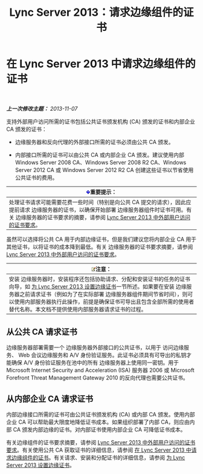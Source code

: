 ﻿---
title: Lync Server 2013：请求边缘组件的证书
TOCTitle: 请求边缘组件的证书
ms:assetid: 8c72b877-febc-428f-89dc-389e7a7ac849
ms:mtpsurl: https://technet.microsoft.com/zh-cn/library/Gg398708(v=OCS.15)
ms:contentKeyID: 49313538
ms.date: 05/19/2016
mtps_version: v=OCS.15
ms.translationtype: HT
---

# 在 Lync Server 2013 中请求边缘组件的证书

 

_**上一次修改主题：** 2013-11-07_

支持外部用户访问所需的证书包括公共证书颁发机构 (CA) 颁发的证书和内部企业 CA 颁发的证书：

  - 边缘服务器和反向代理的外部接口所需的证书必须由公共 CA 颁发。

  - 内部接口所需的证书可以由公共 CA 或内部企业 CA 颁发。建议使用内部 Windows Server 2008 CA、Windows Server 2008 R2 CA、Windows Server 2012 CA 或 Windows Server 2012 R2 CA 创建这些证书以节省使用公共证书的费用。

<table>
<thead>
<tr class="header">
<th><img src="images/Gg398794.important(OCS.15).gif" title="important" alt="important" />重要提示：</th>
</tr>
</thead>
<tbody>
<tr class="odd">
<td>处理证书请求可能需要花费一些时间（特别是向公共 CA 提交的请求），因此应提前请求 边缘服务器的证书，以确保开始部署 边缘服务器组件时证书可用。有关 边缘服务器的证书要求的摘要，请参阅 <a href="lync-server-2013-certificate-requirements-for-external-user-access.md">Lync Server 2013 中外部用户访问的证书要求</a>。</td>
</tr>
</tbody>
</table>


虽然可以选择将公共 CA 用于内部边缘证书，但是我们建议您将内部企业 CA 用于其他证书，以将证书的成本降到最低。有关 边缘服务器的证书要求摘要，请参阅 [Lync Server 2013 中外部用户访问的证书要求](lync-server-2013-certificate-requirements-for-external-user-access.md)。

<table>
<thead>
<tr class="header">
<th><img src="images/Dn783119.note(OCS.15).gif" title="note" alt="note" />注意：</th>
</tr>
</thead>
<tbody>
<tr class="odd">
<td>安装 边缘服务器时，安装程序还包括协助请求、分配和安装证书的任务的证书向导，如 <a href="lync-server-2013-set-up-edge-certificates.md">为 Lync Server 2013 设置边缘证书</a>一节所述。如果要在安装 边缘服务器之前请求证书（例如为了在实际部署 边缘服务器组件期间节省时间），则可以使用内部服务器执行此操作，前提是确保证书可导出且包含全部所需的使用者替代名称。本文档不提供使用内部服务器请求证书的过程。</td>
</tr>
</tbody>
</table>


## 从公共 CA 请求证书

边缘服务器部署需要一个 边缘服务器外部接口的公共证书，以用于 访问边缘服务、 Web 会议边缘服务和 A/V 身份验证服务。此证书必须具有可导出的私钥才能确保 A/V 身份验证服务在池中的所有 边缘服务器上使用同一密钥。用于 Microsoft Internet Security and Acceleration (ISA) 服务器 2006 或 Microsoft Forefront Threat Management Gateway 2010 的反向代理也需要公共证书。

## 从内部企业 CA 请求证书

内部边缘接口所需的证书可由公共证书颁发机构 (CA) 或内部 CA 颁发。使用内部企业 CA 可以帮助最大限度地降低证书成本。如果组织部署了内部 CA，则应由内部 CA 颁发内部边缘的证书。对内部证书使用内部企业 CA 可降低证书成本。

有关边缘组件的证书要求摘要，请参阅 [Lync Server 2013 中外部用户访问的证书要求](lync-server-2013-certificate-requirements-for-external-user-access.md)。有关使用公共 CA 获取证书的详细信息，请参阅 [在 Lync Server 2013 中请求边缘组件的证书](lync-server-2013-request-certificates-for-edge-components.md)。有关请求、安装和分配证书的详细信息，请参阅 [为 Lync Server 2013 设置边缘证书](lync-server-2013-set-up-edge-certificates.md)。

